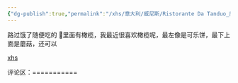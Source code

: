 ```yaml
---
{"dg-publish":true,"permalink":"/xhs/意大利/威尼斯/Ristorante Da Tanduo_威尼斯_Murano/","tags":["rednote","威尼斯"],"created":"2025-03-17T22:04:07.526+08:00","updated":"2025-03-20T22:46:14.748+08:00"}
---
```


 

路过饿了随便吃的
🍡里面有橄榄，我最近很喜欢橄榄呢，最左像是可乐饼，最下上面是蘑菇，还可以

[xhs](https://www.xiaohongshu.com/explore/64bac008000000000800f7d4?xsec_token=ABcMMIti4BWY011lPY_1sFdeEAuU3uQFvRr2ogWonm_uU=&xsec_source=pc_user)

评论区：===========


